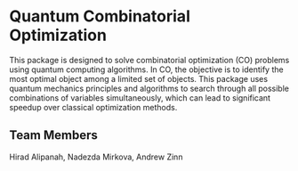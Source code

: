 # Quantum Combinatorial Optimization

This package is designed to solve combinatorial optimization (CO) problems using quantum computing algorithms. In CO, the objective is to identify the most optimal object among a limited set of objects. This package uses quantum mechanics principles and algorithms to search through all possible combinations of variables simultaneously, which can lead to significant speedup over classical optimization methods.

## Team Members

Hirad Alipanah, Nadezda Mirkova, Andrew Zinn
